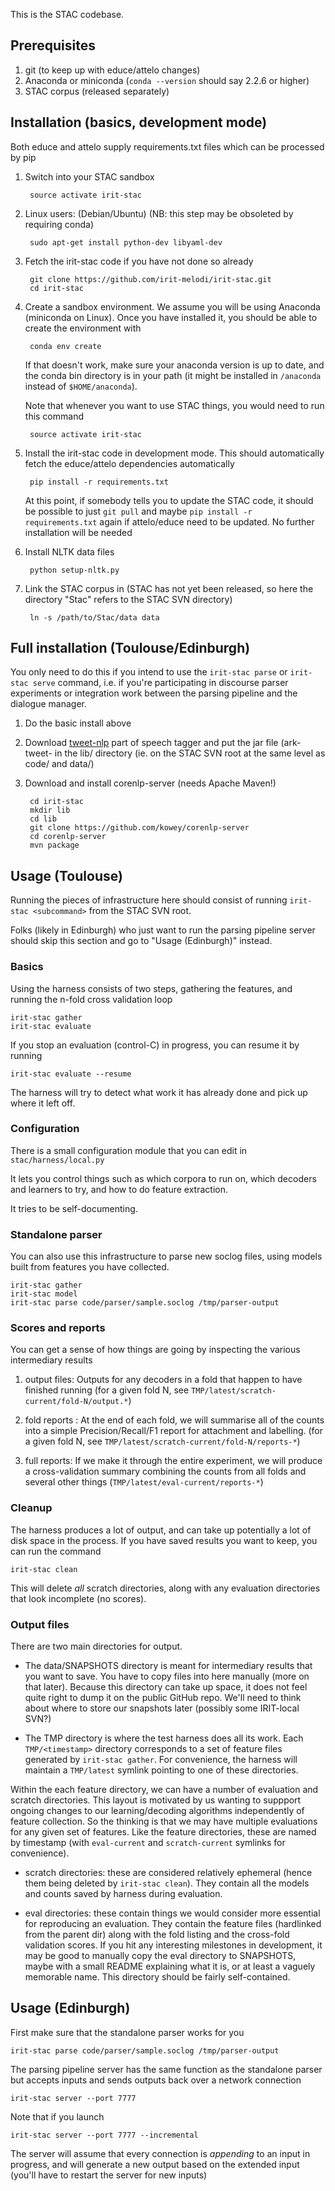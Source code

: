 This is the STAC codebase.

## Prerequisites

1. git (to keep up with educe/attelo changes)
2. Anaconda or miniconda (`conda --version` should say 2.2.6 or higher)
3. STAC corpus (released separately)

## Installation (basics, development mode)

Both educe and attelo supply requirements.txt files which can be
processed by pip

1. Switch into your STAC sandbox

        source activate irit-stac

2. Linux users: (Debian/Ubuntu)
   (NB: this step may be obsoleted by requiring conda)

        sudo apt-get install python-dev libyaml-dev

3. Fetch the irit-stac code if you have not done so already

        git clone https://github.com/irit-melodi/irit-stac.git
        cd irit-stac

4. Create a sandbox environment.  We assume you will be using Anaconda
   (miniconda on Linux).  Once you have installed it, you should be able to
   create the environment with

        conda env create

   If that doesn't work, make sure your anaconda version is up to date,
   and the conda bin directory is in your path (it might be installed in
   `/anaconda` instead of `$HOME/anaconda`).

   Note that whenever you want to use STAC things, you would need to run
   this command

        source activate irit-stac

5. Install the irit-stac code in development mode.
   This should automatically fetch the educe/attelo dependencies
   automatically

        pip install -r requirements.txt

   At this point, if somebody tells you to update the STAC code, it
   should be possible to just `git pull` and maybe
   `pip install -r requirements.txt` again if attelo/educe need to be
   updated. No further installation will be needed

6. Install NLTK data files

        python setup-nltk.py

7. Link the STAC corpus in (STAC has not yet been released, so here
   the directory "Stac" refers to the STAC SVN directory)

        ln -s /path/to/Stac/data data


## Full installation (Toulouse/Edinburgh)

You only need to do this if you intend to use the `irit-stac parse`
or `irit-stac serve` command, i.e. if you're participating in
discourse parser experiments or integration work between the
parsing pipeline and the dialogue manager.

1. Do the basic install above

2. Download [tweet-nlp][tweet-nlp] part of speech tagger
   and put the jar file (ark-tweet- in the
   lib/ directory (ie. on the STAC SVN root at the same level as
   code/ and data/)

3. Download and install corenlp-server (needs Apache Maven!)

        cd irit-stac
        mkdir lib
        cd lib
        git clone https://github.com/kowey/corenlp-server
        cd corenlp-server
        mvn package

## Usage (Toulouse)

Running the pieces of infrastructure here should consist of running
`irit-stac <subcommand>` from the STAC SVN root.

Folks (likely in Edinburgh) who just want to run the parsing pipeline
server should skip this section and go to "Usage (Edinburgh)" instead.

### Basics

Using the harness consists of two steps, gathering the features, and
running the n-fold cross validation loop

    irit-stac gather
    irit-stac evaluate

If you stop an evaluation (control-C) in progress, you can resume it
by running

    irit-stac evaluate --resume

The harness will try to detect what work it has already done and pick
up where it left off.

### Configuration

There is a small configuration module that you can edit
in `stac/harness/local.py`

It lets you control things such as which corpora to run on,
which decoders and learners to try, and how to do feature
extraction.

It tries to be self-documenting.

### Standalone parser

You can also use this infrastructure to parse new soclog files,
using models built from features you have collected.

    irit-stac gather
    irit-stac model
    irit-stac parse code/parser/sample.soclog /tmp/parser-output

### Scores and reports

You can get a sense of how things are going by inspecting the various
intermediary results

1. output files: Outputs for any decoders in a fold that happen to
   have finished running (for a given fold N, see
   `TMP/latest/scratch-current/fold-N/output.*`)

2. fold reports : At the end of each fold, we will summarise all of
   the counts into a simple Precision/Recall/F1 report for attachment
   and labelling. (for a given fold N, see
   `TMP/latest/scratch-current/fold-N/reports-*`)

3. full reports: If we make it through the entire experiment, we will
   produce a cross-validation summary combining the counts from all
   folds and several other things
   (`TMP/latest/eval-current/reports-*`)

### Cleanup

The harness produces a lot of output, and can take up potentially a lot
of disk space in the process.  If you have saved results you want to
keep, you can run the command

    irit-stac clean

This will delete *all* scratch directories, along with any evaluation
directories that look incomplete (no scores).

### Output files

There are two main directories for output.

* The data/SNAPSHOTS directory is meant for intermediary results that
you want to save. You have to copy files into here manually (more on
that later).
Because this directory can take up space, it does not feel quite right
to dump it on the public GitHub repo. We'll need to think about where to
store our snapshots later (possibly some IRIT-local SVN?)

* The TMP directory is where the test harness does all its work.  Each
`TMP/<timestamp>` directory corresponds to a set of feature files
generated by `irit-stac gather`.  For convenience, the harness will
maintain a `TMP/latest` symlink pointing to one of these directories.

Within the each feature directory, we can have a number of evaluation
and scratch directories. This layout is motivated by us wanting to
suppport ongoing changes to our learning/decoding algorithms
independently of feature collection. So the thinking is that we may
have multiple evaluations for any given set of features. Like the
feature directories, these are named by timestamp (with
`eval-current` and `scratch-current` symlinks for convenience).

* scratch directories: these are considered relatively ephemeral
  (hence them being deleted by `irit-stac clean`). They contain
  all the models and counts saved by harness during evaluation.

* eval directories: these contain things we would consider more
  essential for reproducing an evaluation. They contain the
  feature files (hardlinked from the parent dir) along with the
  fold listing and the cross-fold validation scores. If you hit
  any interesting milestones in development, it may be good to
  manually copy the eval directory to SNAPSHOTS, maybe with a
  small README explaining what it is, or at least a vaguely
  memorable name. This directory should be fairly self-contained.

## Usage (Edinburgh)

First make sure that the standalone parser works for you

    irit-stac parse code/parser/sample.soclog /tmp/parser-output

The parsing pipeline server has the same function as the standalone
parser but accepts inputs and sends outputs back over a network
connection

    irit-stac server --port 7777

Note that if you launch

    irit-stac server --port 7777 --incremental

The server will assume that every connection is *appending* to an
input in progress, and will generate a new output based on the
extended input (you'll have to restart the server for new inputs)


[tweet-nlp]: http://www.ark.cs.cmu.edu/TweetNLP/
